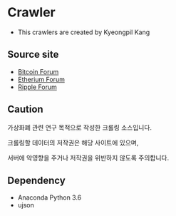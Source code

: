 # Crawler
* This crawlers are created by Kyeongpil Kang

## Source site
* [Bitcoin Forum](https://bitcointalk.org/index.php?board=1.0)
* [Etherium Forum](https://forum.ethereum.org/discussions)
* [Ripple Forum](https://www.xrpchat.com/forum/5-general-discussion/)


## Caution
가상화폐 관련 연구 목적으로 작성한 크롤링 소스입니다.

크롤링할 데이터의 저작권은 해당 사이트에 있으며,
	
서버에 악영향을 주거나 저작권을 위반하지 않도록 주의합니다.

	
## Dependency

- Anaconda Python 3.6
- ujson
